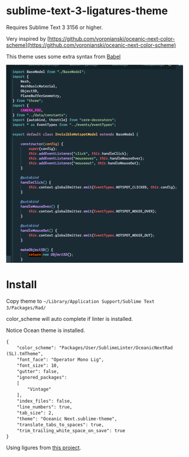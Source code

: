 # sublime-text-3-ligatures-theme

Requires Sublime Text 3 3156 or higher.

Very inspired by [https://github.com/voronianski/oceanic-next-color-scheme](https://github.com/voronianski/oceanic-next-color-scheme)

This theme uses some extra syntax from [Babel](https://github.com/babel/babel-sublime)

[![](https://raw.githubusercontent.com/adddog/sublime-text-3-ligatures-theme/master/screenshots/1.png)]()


# Install

Copy theme to `~/Library/Application Support/Sublime Text 3/Packages/Rad/`


color_scheme will auto complete if linter is installed.

Notice Ocean theme is installed.

```
{
	"color_scheme": "Packages/User/SublimeLinter/OceanicNextRad (SL).tmTheme",
	"font_face": "Operator Mono Lig",
	"font_size": 10,
	"gutter": false,
	"ignored_packages":
	[
		"Vintage"
	],
	"index_files": false,
	"line_numbers": true,
	"tab_size": 2,
	"theme": "Oceanic Next.sublime-theme",
	"translate_tabs_to_spaces": true,
	"trim_trailing_white_space_on_save": true
}
```

Using ligures from [this project](https://github.com/kiliman/operator-mono-lig).

